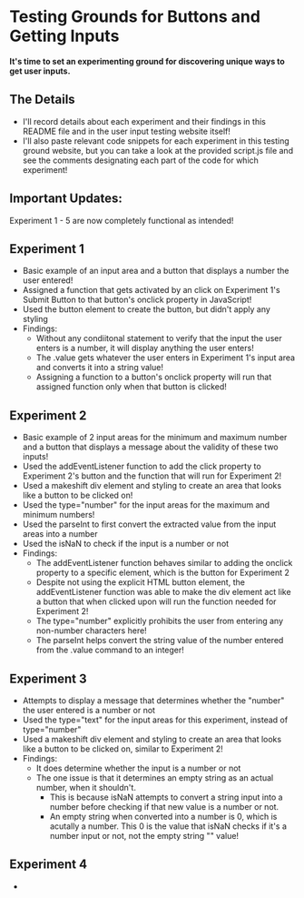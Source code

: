# Testing Grounds for Buttons and Getting Inputs 

**It's time to set an experimenting ground for discovering unique ways to get user inputs.** 

## The Details 
* I'll record details about each experiment and their findings in this README file and in the user input testing website itself! 
* I'll also paste relevant code snippets for each experiment in this testing ground website, but you can take a look at the provided script.js file and see the comments designating each part of the code for which experiment! 

## Important Updates: 

Experiment 1 - 5 are now completely functional as intended! 

## Experiment 1 
* Basic example of an input area and a button that displays a number the user entered! 
* Assigned a function that gets activated by an click on Experiment 1's Submit Button to that button's onclick property in JavaScript!
* Used the button element to create the button, but didn't apply any styling 
* Findings: 
  * Without any condiitonal statement to verify that the input the user enters is a number, it will display anything the user enters!
  * The .value gets whatever the user enters in Experiment 1's input area and converts it into a string value! 
  * Assigning a function to a button's onclick property will run that assigned function only when that button is clicked! 

## Experiment 2 
* Basic example of 2 input areas for the minimum and maximum number and a button that displays a message about the validity of these two inputs! 
* Used the addEventListener function to add the click property to Experiment 2's button and the function that will run for Experiment 2! 
* Used a makeshift div element and styling to create an area that looks like a button to be clicked on! 
* Used the type="number" for the input areas for the maximum and minimum numbers! 
* Used the parseInt to first convert the extracted value from the input areas into a number 
* Used the isNaN to check if the input is a number or not 
* Findings:
    * The addEventListener function behaves similar to adding the onclick property to a specific element, which is the button for Experiment 2 
    * Despite not using the explicit HTML button element, the addEventListener function was able to make the div element act like a button that when clicked upon will run the function needed for Experiment 2! 
    * The type="number" explicitly prohibits the user from entering any non-number characters here! 
    * The parseInt helps convert the string value of the number entered from the .value command to an integer! 

## Experiment 3 
* Attempts to display a message that determines whether the "number" the user entered is a number or not 
* Used the type="text" for the input areas for this experiment, instead of type="number" 
* Used a makeshift div element and styling to create an area that looks like a button to be clicked on, similar to Experiment 2! 
* Findings: 
    * It does determine whether the input is a number or not
    * The one issue is that it determines an empty string as an actual number, when it shouldn't. 
        * This is because isNaN attempts to convert a string input into a number before checking if that new value is a number or not. 
        * An empty string when converted into a number is 0, which is acutally a number. This 0 is the value that isNaN checks if it's a number input or not, not the empty string "" value! 

## Experiment 4 
* 